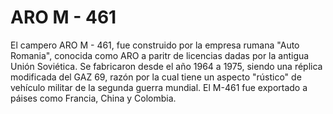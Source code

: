 # ARO M - 461
El campero ARO M - 461, fue construido por la empresa rumana "Auto Romania", conocida como ARO a paritr de licencias dadas por la antigua Unión Soviética. Se fabricaron desde el año 1964 a 1975, siendo una réplica modificada del GAZ 69, razón por la cual tiene un aspecto "rústico" de vehículo militar de la segunda guerra mundial. El M-461 fue exportado a páises como Francia, China y Colombia.

